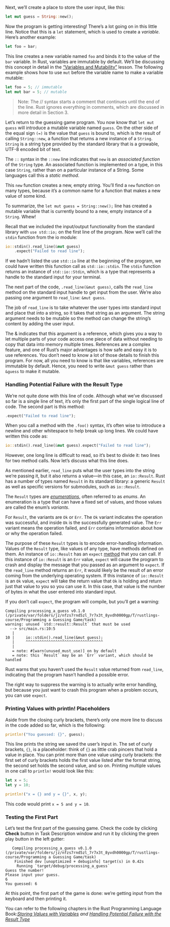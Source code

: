 Next, we’ll create a place to store the user input, like this:

```rust
let mut guess = String::new();
```

Now the program is getting interesting! There’s a lot going on in this little line. Notice that this is a `let` statement, which is used to create a _variable_. Here’s another example:

```rust
let foo = bar;
```

This line creates a new variable named `foo` and binds it to the value of the `bar` variable. In Rust, variables are immutable by default. We’ll be discussing this concept in detail in the [“Variables and Mutability”](https://doc.rust-lang.org/stable/book/ch03-01-variables-and-mutability.html#variables-and-mutability) lesson. The following example shows how to use `mut` before the variable name to make a variable mutable:

```rust
let foo = 5; // immutable
let mut bar = 5; // mutable
```

>Note: The // syntax starts a comment that continues until the end of the line. Rust ignores everything in comments, which are discussed in more detail in Section 3.

Let’s return to the guessing game program. You now know that `let mut guess` will introduce a mutable variable named `guess`. On the other side of the equal sign `(=)` is the value that `guess` is bound to, which is the result of calling `String::new`, a function that returns a new instance of a `String`. `String` is a string type provided by the standard library that is a growable, UTF-8 encoded bit of text.

The `::` syntax in the `::new` line indicates that `new` is an _associated function_ of the `String` type. An associated function is implemented on a type, in this case `String`, rather than on a particular instance of a String. Some languages call this a _static method_.

This `new` function creates a new, empty string. You’ll find a `new` function on many types, because it’s a common name for a function that makes a new value of some kind.

To summarize, the `let mut guess = String::new();` line has created a mutable variable that is currently bound to a new, empty instance of a `String`. Whew!

Recall that we included the input/output functionality from the standard library with `use std::io;` on the first line of the program. Now we’ll call the `stdin` function from the io module:

```rust
io::stdin().read_line(&mut guess)
    .expect("Failed to read line");
```

If we hadn’t listed the use `std::io` line at the beginning of the program, we could have written this function call as `std::io::stdin`. The `stdin` function returns an instance of `std::io::Stdin`, which is a type that represents a handle to the standard input for your terminal.

The next part of the code, `.read_line(&mut guess)`, calls the `read_line` method on the standard input handle to get input from the user. We’re also passing one argument to `read_line`: `&mut guess`.

The job of `read_line` is to take whatever the user types into standard input and place that into a string, so it takes that string as an argument. The string argument needs to be mutable so the method can change the string’s content by adding the user input.

The & indicates that this argument is a reference, which gives you a way to let multiple parts of your code access one piece of data without needing to copy that data into memory multiple times. References are a complex feature, and one of Rust’s major advantages is how safe and easy it is to use references. You don’t need to know a lot of those details to finish this program. For now, all you need to know is that like variables, references are immutable by default. Hence, you need to write `&mut guess` rather than `&guess` to make it mutable.

### Handling Potential Failure with the Result Type

We’re not quite done with this line of code. Although what we’ve discussed so far is a single line of text, it’s only the first part of the single logical line of code. The second part is this method:

```rust
.expect("Failed to read line");
```

When you call a method with the `.foo()` syntax, it’s often wise to introduce a newline and other whitespace to help break up long lines. We could have written this code as:

```rust
io::stdin().read_line(&mut guess).expect("Failed to read line");
```

However, one long line is difficult to read, so it’s best to divide it: two lines for two method calls. Now let’s discuss what this line does.

As mentioned earlier, `read_line` puts what the user types into the string we’re passing it, but it also returns a value—in this case, an `io::Result`. Rust has a number of types named `Result` in its standard library: a generic `Result` as well as specific versions for submodules, such as `io::Result`.

The `Result` types are _[enumerations](https://doc.rust-lang.org/stable/book/ch06-00-enums.html)_, often referred to as _enums_. An enumeration is a type that can have a fixed set of values, and those values are called the enum’s _variants_.

For `Result`, the variants are `Ok` or `Err`. The `Ok` variant indicates the operation was successful, and inside `Ok` is the successfully generated value. The `Err` variant means the operation failed, and `Err` contains information about how or why the operation failed.

The purpose of these `Result` types is to encode error-handling information. Values of the `Result` type, like values of any type, have methods defined on them. An instance of `io::Result` has an `expect` [method](https://doc.rust-lang.org/stable/std/result/enum.Result.html#method.expect) that you can call. If this instance of `io::Result` is an `Err` value, `expect` will cause the program to crash and display the message that you passed as an argument to `expect`. If the `read_line` method returns an `Err`, it would likely be the result of an error coming from the underlying operating system. If this instance of `io::Result` is an `Ok` value, `expect` will take the return value that `Ok` is holding and return just that value to you so you can use it. In this case, that value is the number of bytes in what the user entered into standard input.

If you don’t call `expect`, the program will compile, but you’ll get a warning:

```text
Compiling processing_a_guess v0.1.0 (/private/var/folders/jz/nfzs7rnd5zl_7r7x3t_8yvdh0000gp/T/rustlings-course/Programming a Guessing Game/task)
warning: unused `std::result::Result` that must be used
  --> src/main.rs:10:5
   |
10 |     io::stdin().read_line(&mut guess);
   |     ^^^^^^^^^^^^^^^^^^^^^^^^^^^^^^^^^^
   |
   = note: #[warn(unused_must_use)] on by default
   = note: this `Result` may be an `Err` variant, which should be handled
```

Rust warns that you haven’t used the `Result` value returned from `read_line`, indicating that the program hasn’t handled a possible error.

The right way to suppress the warning is to actually write error handling, but because you just want to crash this program when a problem occurs, you can use `expect`.

### Printing Values with println! Placeholders

Aside from the closing curly brackets, there’s only one more line to discuss in the code added so far, which is the following:

```rust
println!("You guessed: {}", guess);
```

This line prints the string we saved the user’s input in. The set of curly brackets, `{}`, is a placeholder: think of `{}` as little crab pincers that hold a value in place. You can print more than one value using curly brackets: the first set of curly brackets holds the first value listed after the format string, the second set holds the second value, and so on. Printing multiple values in one call to `println!` would look like this:

```rust
let x = 5;
let y = 10;

println!("x = {} and y = {}", x, y);
```

This code would print `x = 5 and y = 10`.

### Testing the First Part

Let’s test the first part of the guessing game. Check the code by clicking **Check** button in Task Description window and run it by clicking the green play button in the left gutter:

```text
   Compiling processing_a_guess v0.1.0 (/private/var/folders/jz/nfzs7rnd5zl_7r7x3t_8yvdh0000gp/T/rustlings-course/Programming a Guessing Game/task)
    Finished dev [unoptimized + debuginfo] target(s) in 0.42s
     Running `target/debug/processing_a_guess`
Guess the number!
Please input your guess.
6
You guessed: 6
```

At this point, the first part of the game is done: we’re getting input from the keyboard and then printing it.

You can refer to the following chapters in the Rust Programming Language Book:_[Storing Values with Variables](https://doc.rust-lang.org/stable/book/ch02-00-guessing-game-tutorial.html#storing-values-with-variables) and [Handling Potential Failure with the Result Type](https://doc.rust-lang.org/stable/book/ch02-00-guessing-game-tutorial.html#handling-potential-failure-with-the-result-type)_
